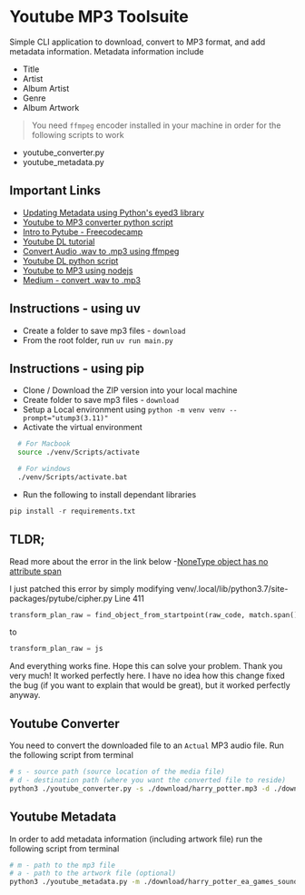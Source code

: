 # Youtube MP3 Toolsuite

Simple CLI application to download, convert to MP3 format, and add metadata information.
Metadata information include
- Title
- Artist
- Album Artist
- Genre
- Album Artwork

> You need `ffmpeg` encoder installed in your machine in order for the following scripts to work

- youtube_converter.py
- youtube_metadata.py

## Important Links

- [Updating Metadata using Python's eyed3 library](https://stackoverflow.com/questions/8948/accessing-mp3-metadata-with-python)
- [Youtube to MP3 converter python script](https://www.geeksforgeeks.org/download-video-in-mp3-format-using-pytube/)
- [Intro to Pytube - Freecodecamp](https://www.freecodecamp.org/news/python-program-to-download-youtube-videos/)
- [Youtube DL tutorial](https://ostechnix.com/youtube-dl-tutorial-with-examples-for-beginners/)
- [Convert Audio .wav to .mp3 using ffmpeg](https://devtails.medium.com/how-to-convert-audio-from-wav-to-mp3-in-node-js-using-ffmpeg-e5cb4af2da6)
- [Youtube DL python script](https://github.com/ytdl-org/youtube-dl/blob/master/youtube_dl/YoutubeDL.py)
- [Youtube to MP3 using nodejs](http://pauldbergeron.com/articles/streaming-youtube-to-mp3-audio-in-nodejs.html)
- [Medium - convert .wav to .mp3](https://devtails.medium.com/how-to-convert-audio-from-wav-to-mp3-in-node-js-using-ffmpeg-e5cb4af2da6)

## Instructions - using uv

- Create a folder to save mp3 files - `download`
- From the root folder, run `uv run main.py`

## Instructions - using pip

- Clone / Download the ZIP version into your local machine
- Create  folder to save mp3 files - `download`
- Setup a Local environment using `python -m venv venv --prompt="utump3(3.11)"`
- Activate the virtual environment

```bash
  # For Macbook
  source ./venv/Scripts/activate

  # For windows
  ./venv/Scripts/activate.bat
```

- Run the following to install dependant libraries

```python
pip install -r requirements.txt
```

## TLDR;

Read more about the error in the link below
-[NoneType object has no attribute span](https://github.com/pytube/pytube/issues/1498)

I just patched this error by simply modifying venv/.local/lib/python3.7/site-packages/pytube/cipher.py Line 411

```python
transform_plan_raw = find_object_from_startpoint(raw_code, match.span()[1] - 1)
```
to
```python
transform_plan_raw = js

```
And everything works fine. Hope this can solve your problem.
Thank you very much! It worked perfectly here. 
I have no idea how this change fixed the bug (if you want to explain that would be great), but it worked perfectly anyway.


## Youtube Converter

You need to convert the downloaded file to an `Actual` MP3 audio file. Run the following script from terminal

```bash
# s - source path (source location of the media file)
# d - destination path (where you want the converted file to reside)
python3 ./youtube_converter.py -s ./download/harry_potter.mp3 -d ./download/harry_potter_convert.mp3
```

## Youtube Metadata

In order to add metadata information (including artwork file) run the following script from terminal

```bash
# m - path to the mp3 file
# a - path to the artwork file (optional)
python3 ./youtube_metadata.py -m ./download/harry_potter_ea_games_soundtrack_convert.mp3 -a ./download/harry_potter.jpeg
```

